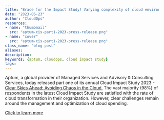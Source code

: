 ```yaml
---
title: "Brace for the Impact Study! Varying complexity of cloud environments is causing IT headache"
date: "2023-05-23"
author: "CloudOps"
resources:
- name: "thumbnail"
  src: "aptum-cis-part1-2023-press-release.png"
- name: "cover"
  src: "aptum-cis-part1-2023-press-release.png"
class_name: "blog post"
aliases:
description:
keywords: {aptum, cloudops, cloud impact study}
tags:
---
```


Aptum, a global provider of Managed Services and Advisory & Consulting Services, today released part one of its annual Cloud Impact Study 2023 - <a href="https://aptum.com/cloud-hub/2023-cis-part-1/" target="_blank">Clear Skies Ahead: Avoiding Chaos in the Cloud.</a> The vast majority (98%) of respondents in the latest Cloud Impact Study are satisfied with the rate of cloud transformation in their organization. However, clear challenges remain around the management and optimization of cloud spending.

<a href="https://aptum.com/newsroom/brace-for-the-impact-study/" target="_blank">Click to learn more</a>